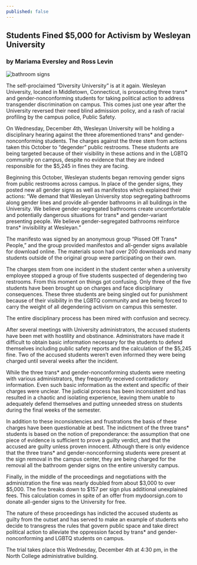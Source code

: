 ```yaml
---
published: false
---
```


## Students Fined $5,000 for Activism by Wesleyan University
### by Mariama Eversley and Ross Levin

![bathroom signs](http://media.tumblr.com/4708ddfc8ce1b7f745af2e3ec5648fa5/tumblr_inline_mx9a71RyHK1rkj9dw.jpg)

The self-proclaimed “Diversity University” is at it again.  Wesleyan University, located in Middletown, Connecticut, is prosecuting three trans* and gender-nonconforming students for taking political action to address transgender discrimination on campus.  This comes just one year after the University reversed their need blind admission policy, and a rash of racial profiling by the campus police, Public Safety.  

On Wednesday, December 4th, Wesleyan University will be holding a disciplinary hearing against the three aforementioned trans* and gender-nonconforming students.  The charges against the three stem from actions taken this October to “degender” public restrooms.  These students are being targeted because of their visibility in these actions and in the LGBTQ community on campus, despite no evidence that they are indeed responsible for the $5,245 in fines they are facing.

Beginning this October, Wesleyan students began removing gender signs from public restrooms across campus. In place of the gender signs, they posted new all gender signs as well as manifestos which explained their actions: “We demand that Wesleyan University stop segregating bathrooms along gender lines and provide all-gender bathrooms in all buildings in the University. We believe gender-segregated bathrooms create uncomfortable and potentially dangerous situations for trans* and gender-variant presenting people. We believe gender-segregated bathrooms reinforce trans* invisibility at Wesleyan.”

The manifesto was signed by an anonymous group “Pissed Off Trans* People,” and the group provided manifestos and all-gender signs available for download online.  The materials soon had over 200 downloads and many students outside of the original group were participating on their own.

The charges stem from one incident in the student center when a university employee stopped a group of five students suspected of degendering two restrooms. From this moment on things got confusing. Only three of the five students have been brought up on charges and face disciplinary consequences. These three students are being singled out for punishment because of their visibility in the LGBTQ community and are being forced to carry the weight of all degendering activism on campus this semester.  

The entire disciplinary process has been mired with confusion and secrecy.

After several meetings with University administrators, the accused students have been met with hostility and obstinance. Administrators have made it difficult to obtain basic information necessary for the students to defend themselves including public safety reports and the calculation of the $5,245 fine. Two of the accused students weren’t even informed they were being charged until several weeks after the incident.

While the three trans* and gender-nonconforming students were meeting with various administrators, they frequently received contradictory information. Even such basic information as the extent and specific of their charges were unclear. The judicial process has been inconsistent and has resulted in a chaotic and isolating experience, leaving them unable to adequately defend themselves and putting unneeded stress on students during the final weeks of the semester.

In addition to these inconsistencies and frustrations the basis of these charges have been questionable at best. The indictment of the three trans* students is based on the notion of preponderance: the assumption that one piece of evidence is sufficient to prove a guilty verdict, and that the accused are guilty unless proven innocent. Although there is only evidence that the three trans* and gender-nonconforming students were present at the sign removal in the campus center, they are being charged for the removal all the bathroom gender signs on the entire university campus.

Finally, in the middle of the proceedings and negotiations with the administration the fine was nearly doubled from about $3,000 to over $5,000. The fine breaks down to $157 per sign plus additional unexplained fees. This calculation comes in spite of an offer from mydoorsign.com to donate all-gender signs to the University for free.

The nature of these proceedings has indicted the accused students as guilty from the outset and has served to make an example of students who decide to transgress the rules that govern public space and take direct political action to alleviate the oppression faced by trans* and gender-nonconforming and LGBTQ students on campus.

The trial takes place this Wednesday, December 4th at 4:30 pm, in the North College administrative building.